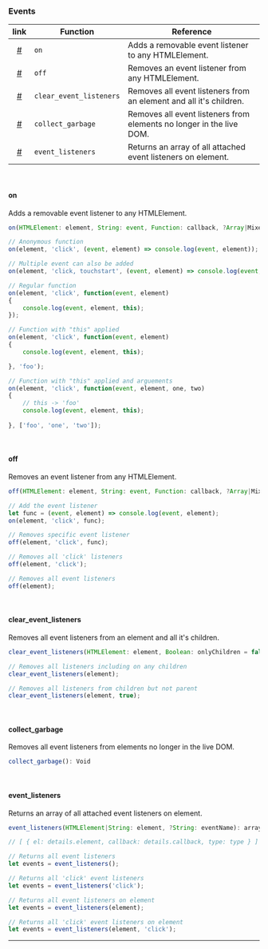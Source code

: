 ### Events

| link                                                               | Function                | Reference                                                            |
|:------------------------------------------------------------------:|-------------------------|----------------------------------------------------------------------|
| <a href="#on" class="js-waypoint-trigger">#</a>                    | `on`                    | Adds a removable event listener to any HTMLElement.                  |
| <a href="#off" class="js-waypoint-trigger">#</a>                   | `off`                   | Removes an event listener from any HTMLElement.                      |
| <a href="#clear_event_listeners" class="js-waypoint-trigger">#</a> | `clear_event_listeners` | Removes all event listeners from an element and all it's children.   |
| <a href="#collect_garbage" class="js-waypoint-trigger">#</a>       | `collect_garbage`       | Removes all event listeners from elements no longer in the live DOM. |
| <a href="#event_listeners" class="js-waypoint-trigger">#</a>       | `event_listeners`       | Returns an array of all attached event listeners on element.         |

<br>

#### on

Adds a removable event listener to any HTMLElement.

```javascript
on(HTMLElement: element, String: event, Function: callback, ?Array|Mixed: args): Void
```

```javascript
// Anonymous function
on(element, 'click', (event, element) => console.log(event, element));

// Multiple event can also be added
on(element, 'click, touchstart', (event, element) => console.log(event, element));

// Regular function
on(element, 'click', function(event, element)
{
	console.log(event, element, this);
});

// Function with "this" applied
on(element, 'click', function(event, element)
{
	console.log(event, element, this);

}, 'foo');

// Function with "this" applied and arguements
on(element, 'click', function(event, element, one, two)
{
	// this -> 'foo'
	console.log(event, element, this);
	
}, ['foo', 'one', 'two']);

```

<br>

#### off

Removes an event listener from any HTMLElement.

```javascript
off(HTMLElement: element, String: event, Function: callback, ?Array|Mixed: args): Void
```

```javascript
// Add the event listener
let func = (event, element) => console.log(event, element);
on(element, 'click', func);

// Removes specific event listener
off(element, 'click', func);

// Removes all 'click' listeners
off(element, 'click');

// Removes all event listeners
off(element);

```

<br>

#### clear_event_listeners

Removes all event listeners from an element and all it's children.

```javascript
clear_event_listeners(HTMLElement: element, Boolean: onlyChildren = false): Void
```

```javascript
// Removes all listeners including on any children
clear_event_listeners(element);

// Removes all listeners from children but not parent
clear_event_listeners(element, true);

```

<br>

#### collect_garbage

Removes all event listeners from elements no longer in the live DOM.

```javascript
collect_garbage(): Void
```

<br>

#### event_listeners

Returns an array of all attached event listeners on element.

```javascript
event_listeners(HTMLElement|String: element, ?String: eventName): array
```

```javascript
// [ { el: details.element, callback: details.callback, type: type } ]

// Returns all event listeners
let events = event_listeners();

// Returns all 'click' event listeners
let events = event_listeners('click');

// Returns all event listeners on element
let events = event_listeners(element);

// Returns all 'click' event listeners on element
let events = event_listeners(element, 'click');
```

---